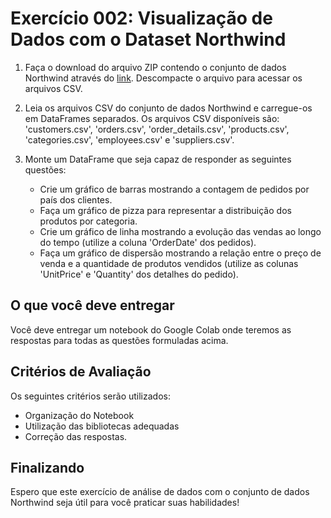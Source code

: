 # Exercício 002: Visualização de Dados com o Dataset Northwind

1. Faça o download do arquivo ZIP contendo o conjunto de dados Northwind através do [link](https://github.com/labeduc/datasets/raw/main/northwind/northwind.zip). Descompacte o arquivo para acessar os arquivos CSV.

2. Leia os arquivos CSV do conjunto de dados Northwind e carregue-os em DataFrames separados. Os arquivos CSV disponíveis são: 'customers.csv', 'orders.csv', 'order_details.csv', 'products.csv', 'categories.csv', 'employees.csv' e 'suppliers.csv'.

3. Monte um DataFrame que seja capaz de responder as seguintes questões:
   
   - Crie um gráfico de barras mostrando a contagem de pedidos por país dos clientes.
   - Faça um gráfico de pizza para representar a distribuição dos produtos por categoria.
   - Crie um gráfico de linha mostrando a evolução das vendas ao longo do tempo (utilize a coluna 'OrderDate' dos pedidos).
   - Faça um gráfico de dispersão mostrando a relação entre o preço de venda e a quantidade de produtos vendidos (utilize as colunas 'UnitPrice' e 'Quantity' dos detalhes do pedido).

## O que você deve entregar

Você deve entregar um notebook do Google Colab onde teremos as respostas para todas as questões formuladas acima.

## Critérios de Avaliação

Os seguintes critérios serão utilizados:

- Organização do Notebook
- Utilização das bibliotecas adequadas
- Correção das respostas.


## Finalizando

Espero que este exercício de análise de dados com o conjunto de dados Northwind seja útil para você praticar suas habilidades!
